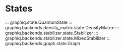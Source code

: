 # States

::: graphiq.state.QuantumState
::: graphiq.backends.density_matrix.state.DensityMatrix
::: graphiq.backends.stabilizer.state.Stabilizer
::: graphiq.backends.stabilizer.state.MixedStabilizer
::: graphiq.backends.graph.state.Graph
